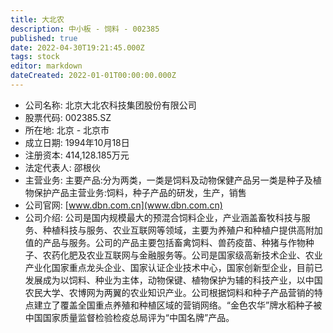 ```yaml
---
title: 大北农
description: 中小板 - 饲料 - 002385
published: true
date: 2022-04-30T19:21:45.000Z
tags: stock
editor: markdown
dateCreated: 2022-01-01T00:00:00.000Z
---
```


- 公司名称: 北京大北农科技集团股份有限公司
- 股票代码: 002385.SZ
- 所在地: 北京 - 北京市
- 成立日期: 1994年10月18日
- 注册资本: 414,128.185万元
- 法定代表人: 邵根伙
- 主营业务: 主要产品:分为两类，一类是饲料及动物保健产品另一类是种子及植物保护产品主营业务:饲料，种子产品的研发，生产，销售
- 公司官网: [www.dbn.com.cn](www.dbn.com.cn)
- 公司介绍: 公司是国内规模最大的预混合饲料企业，产业涵盖畜牧科技与服务、种植科技与服务、农业互联网等领域，主要为养殖户和种植户提供高附加值的产品与服务。公司的产品主要包括畜禽饲料、兽药疫苗、种猪与作物种子、农药化肥及农业互联网与金融服务等。公司是国家级高新技术企业、农业产业化国家重点龙头企业、国家认证企业技术中心，国家创新型企业，目前已发展成为以饲料、种业为主体，动物保键、植物保护为辅的科技产业，以中国农民大学、农博网为两翼的农业知识产业。公司根据饲料和种子产品营销的特点建立了覆盖全国重点养殖和种植区域的营销网络。“金色农华”牌水稻种子被中国国家质量监督检验检疫总局评为“中国名牌”产品。


